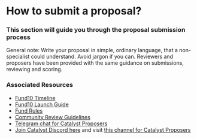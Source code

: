 # **How to submit a proposal?**
### This section will guide you through the proposal submission process


General note: Write your proposal in simple, ordinary language, that a non-specialist could understand. Avoid jargon if you can. Reviewers and proposers have been provided with the same guidance on submissions, reviewing and scoring.


### **Associated Resources**
* [Fund10 Timeline](https://docs.projectcatalyst.io/catalyst-basics/fund10/fund10-timeline)
* [Fund10 Launch Guide](http://bit.ly/CatF10LFG)
* [Fund Rules](https://docs.projectcatalyst.io/legal/fund-rules)
* [Community Review Guidelines](https://docs.projectcatalyst.io/catalyst-basics/how-to-participate-in-community-reviews)
* [Telegram chat for Catalyst Proposers](https://t.me/catalystproposers)
* [Join Catalyst Discord here](https://discord.gg/Rjkb4Y2YaX) and visit [this channel for Catalyst Proposers](https://discord.com/channels/756943420660121600/903955890254802974)
